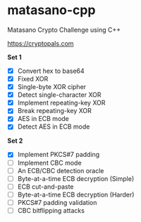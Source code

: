 # matasano-cpp
Matasano Crypto Challenge using C++

https://cryptopals.com

**Set 1**
- [x] Convert hex to base64
- [x] Fixed XOR
- [x] Single-byte XOR cipher
- [x] Detect single-character XOR
- [x] Implement repeating-key XOR
- [x] Break repeating-key XOR
- [x] AES in ECB mode
- [x] Detect AES in ECB mode

**Set 2**
- [x] Implement PKCS#7 padding
- [ ] Implement CBC mode
- [ ] An ECB/CBC detection oracle
- [ ] Byte-at-a-time ECB decryption (Simple)
- [ ] ECB cut-and-paste
- [ ] Byte-at-a-time ECB decryption (Harder)
- [ ] PKCS#7 padding validation
- [ ] CBC bitflipping attacks